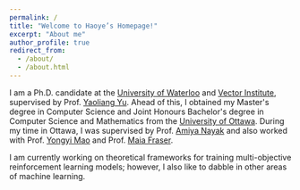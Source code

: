 ```yaml
---
permalink: /
title: "Welcome to Haoye’s Homepage!"
excerpt: "About me"
author_profile: true
redirect_from: 
  - /about/
  - /about.html
---
```


I am a Ph.D. candidate at the [University of Waterloo](https://cs.uwaterloo.ca) and [Vector Institute](https://vectorinstitute.ai), supervised by Prof. [Yaoliang Yu](https://cs.uwaterloo.ca/~y328yu/index.html). Ahead of this, I obtained my Master's degree in Computer Science and Joint Honours Bachelor's degree in Computer Science and Mathematics from the [University of Ottawa](https://www2.uottawa.ca/en). During my time in Ottawa, I was supervised by Prof. [Amiya Nayak](https://www.site.uottawa.ca/~anayak/) and also worked with Prof. [Yongyi Mao](https://www.site.uottawa.ca/~yymao/) and Prof. [Maia Fraser](https://mysite.science.uottawa.ca/mfrase8/bio.htm). 

I am currently working on theoretical frameworks for training multi-objective reinforcement learning models; however, I also like to dabble in other areas of machine learning.
